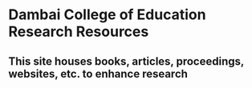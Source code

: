 # Dambai College of Education Research Resources
## This site houses books, articles, proceedings, websites, etc. to enhance research
